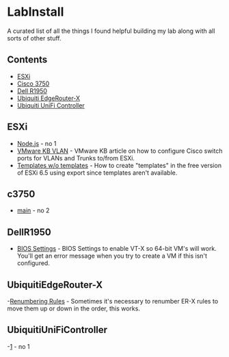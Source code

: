 # LabInstall
A curated list of all the things I found helpful building my lab along with all sorts of other stuff.


## Contents

- [ESXi](#ESXi)
- [Cisco 3750](#c3750)
- [Dell R1950](#DellR1950)
- [Ubiquiti EdgeRouter-X](#UbiquitiEdgeRouter-X)
- [Ubiquiti UniFi Controller](#UbiquitiUniFiController)


## ESXi

- [Node.js](https://github.com/sindresorhus/awesome-nodejs#readme) - no 1
- [VMware KB VLAN](https://kb.vmware.com/s/article/1006628) - VMware KB article on how to configure Cisco switch ports for VLANs and Trunks to/from ESXi.
- [Templates w/o templates](https://www.vladan.fr/how-to-create-a-nested-esxi-6-5-template/) - How to create "templates" in the free version of ESXi 6.5 using export since templates aren't available.


## c3750

- [main](https://github.com) - no 2


## DellR1950

- [BIOS Settings](https://www.thegeekstuff.com/2011/07/bios-cpu-vt-setting-for-vmware/) - BIOS Settings to enable VT-X so 64-bit VM's will work. You'll get an error message when you try to create a VM if this isn't configured.


## UbiquitiEdgeRouter-X

-[Renumbering Rules](https://help.ubnt.com/hc/en-us/articles/205232890-EdgeRouter-Reordering-Firewall-and-NAT-Rules) - Sometimes it's necessary to renumber ER-X rules to move them up or down in the order, this works.


## UbiquitiUniFiController

-[1]() - no 1